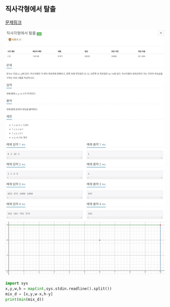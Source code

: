 ## 직사각형에서 탈출
[문제링크](https://www.acmicpc.net/problem/1085)

![직사각형에서 탈출](https://github.com/Parksemo/Parksemo/blob/master/image/%5BBOJ%5D%EC%A7%81%EC%82%AC%EA%B0%81%ED%98%95%EC%97%90%EC%84%9C%20%ED%83%88%EC%B6%9C.JPG?raw=true)
![직사각형에서 탈출2](https://github.com/Parksemo/Parksemo/blob/master/image/%5BBOJ%5D%EC%A7%81%EC%82%AC%EA%B0%81%ED%98%95%EC%97%90%EC%84%9C%20%ED%83%88%EC%B6%9C2.JPG?raw=true)
![직사각형에서 탈출3](https://github.com/Parksemo/Parksemo/blob/master/image/%5BBOJ%5D%EC%A7%81%EC%82%AC%EA%B0%81%ED%98%95%EC%97%90%EC%84%9C%20%ED%83%88%EC%B6%9C3.JPG?raw=true)

```python
import sys
x,y,w,h = map(int,sys.stdin.readline().split())
mix_d = [x,y,w-x,h-y]
print(min(mix_d))
```